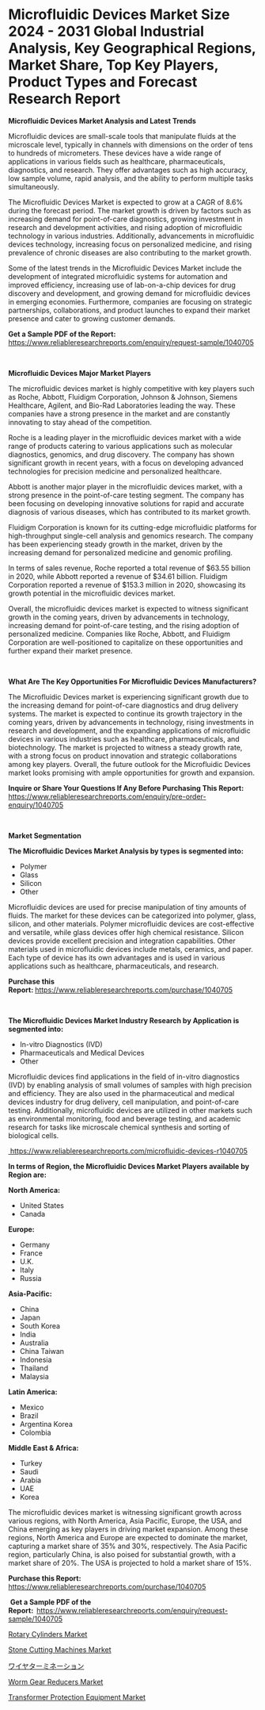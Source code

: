 <p><h1>Microfluidic Devices Market Size 2024 - 2031 Global Industrial Analysis, Key Geographical Regions, Market Share, Top Key Players, Product Types and Forecast Research Report</h1></p><p><strong>Microfluidic Devices Market Analysis and Latest Trends</strong></p>
<p><p>Microfluidic devices are small-scale tools that manipulate fluids at the microscale level, typically in channels with dimensions on the order of tens to hundreds of micrometers. These devices have a wide range of applications in various fields such as healthcare, pharmaceuticals, diagnostics, and research. They offer advantages such as high accuracy, low sample volume, rapid analysis, and the ability to perform multiple tasks simultaneously.</p><p>The Microfluidic Devices Market is expected to grow at a CAGR of 8.6% during the forecast period. The market growth is driven by factors such as increasing demand for point-of-care diagnostics, growing investment in research and development activities, and rising adoption of microfluidic technology in various industries. Additionally, advancements in microfluidic devices technology, increasing focus on personalized medicine, and rising prevalence of chronic diseases are also contributing to the market growth.</p><p>Some of the latest trends in the Microfluidic Devices Market include the development of integrated microfluidic systems for automation and improved efficiency, increasing use of lab-on-a-chip devices for drug discovery and development, and growing demand for microfluidic devices in emerging economies. Furthermore, companies are focusing on strategic partnerships, collaborations, and product launches to expand their market presence and cater to growing customer demands.</p></p>
<p><strong>Get a Sample PDF of the Report:&nbsp;</strong> <a href="https://www.reliableresearchreports.com/enquiry/request-sample/1040705">https://www.reliableresearchreports.com/enquiry/request-sample/1040705</a></p>
<p>&nbsp;</p>
<p><strong>Microfluidic Devices Major Market Players</strong></p>
<p><p>The microfluidic devices market is highly competitive with key players such as Roche, Abbott, Fluidigm Corporation, Johnson & Johnson, Siemens Healthcare, Agilent, and Bio-Rad Laboratories leading the way. These companies have a strong presence in the market and are constantly innovating to stay ahead of the competition.</p><p>Roche is a leading player in the microfluidic devices market with a wide range of products catering to various applications such as molecular diagnostics, genomics, and drug discovery. The company has shown significant growth in recent years, with a focus on developing advanced technologies for precision medicine and personalized healthcare.</p><p>Abbott is another major player in the microfluidic devices market, with a strong presence in the point-of-care testing segment. The company has been focusing on developing innovative solutions for rapid and accurate diagnosis of various diseases, which has contributed to its market growth.</p><p>Fluidigm Corporation is known for its cutting-edge microfluidic platforms for high-throughput single-cell analysis and genomics research. The company has been experiencing steady growth in the market, driven by the increasing demand for personalized medicine and genomic profiling.</p><p>In terms of sales revenue, Roche reported a total revenue of $63.55 billion in 2020, while Abbott reported a revenue of $34.61 billion. Fluidigm Corporation reported a revenue of $153.3 million in 2020, showcasing its growth potential in the microfluidic devices market.</p><p>Overall, the microfluidic devices market is expected to witness significant growth in the coming years, driven by advancements in technology, increasing demand for point-of-care testing, and the rising adoption of personalized medicine. Companies like Roche, Abbott, and Fluidigm Corporation are well-positioned to capitalize on these opportunities and further expand their market presence.</p></p>
<p>&nbsp;</p>
<p><strong>What Are The Key Opportunities For Microfluidic Devices Manufacturers?</strong></p>
<p><p>The Microfluidic Devices market is experiencing significant growth due to the increasing demand for point-of-care diagnostics and drug delivery systems. The market is expected to continue its growth trajectory in the coming years, driven by advancements in technology, rising investments in research and development, and the expanding applications of microfluidic devices in various industries such as healthcare, pharmaceuticals, and biotechnology. The market is projected to witness a steady growth rate, with a strong focus on product innovation and strategic collaborations among key players. Overall, the future outlook for the Microfluidic Devices market looks promising with ample opportunities for growth and expansion.</p></p>
<p><strong>Inquire or Share Your Questions If Any Before Purchasing This Report:</strong> <a href="https://www.reliableresearchreports.com/enquiry/pre-order-enquiry/1040705">https://www.reliableresearchreports.com/enquiry/pre-order-enquiry/1040705</a></p>
<p>&nbsp;</p>
<p><strong>Market Segmentation</strong></p>
<p><strong>The Microfluidic Devices Market Analysis by types is segmented into:</strong></p>
<p><ul><li>Polymer</li><li>Glass</li><li>Silicon</li><li>Other</li></ul></p>
<p><p>Microfluidic devices are used for precise manipulation of tiny amounts of fluids. The market for these devices can be categorized into polymer, glass, silicon, and other materials. Polymer microfluidic devices are cost-effective and versatile, while glass devices offer high chemical resistance. Silicon devices provide excellent precision and integration capabilities. Other materials used in microfluidic devices include metals, ceramics, and paper. Each type of device has its own advantages and is used in various applications such as healthcare, pharmaceuticals, and research.</p></p>
<p><strong>Purchase this Report:&nbsp;</strong><a href="https://www.reliableresearchreports.com/purchase/1040705">https://www.reliableresearchreports.com/purchase/1040705</a></p>
<p>&nbsp;</p>
<p><strong>The Microfluidic Devices Market Industry Research by Application is segmented into:</strong></p>
<p><ul><li>In-vitro Diagnostics (IVD)</li><li>Pharmaceuticals and Medical Devices</li><li>Other</li></ul></p>
<p><p>Microfluidic devices find applications in the field of in-vitro diagnostics (IVD) by enabling analysis of small volumes of samples with high precision and efficiency. They are also used in the pharmaceutical and medical devices industry for drug delivery, cell manipulation, and point-of-care testing. Additionally, microfluidic devices are utilized in other markets such as environmental monitoring, food and beverage testing, and academic research for tasks like microscale chemical synthesis and sorting of biological cells.</p></p>
<p><a href="https://www.reliableresearchreports.com/microfluidic-devices-r1040705">&nbsp;https://www.reliableresearchreports.com/microfluidic-devices-r1040705</a></p>
<p><strong>In terms of Region, the Microfluidic Devices Market Players available by Region are:</strong></p>
<p>
    <p> <strong> North America: </strong>
        <ul>
            <li>United States</li>
            <li>Canada</li>
        </ul>
        </p> 
    <p> <strong> Europe: </strong>
        <ul>
            <li>Germany</li>
            <li>France</li>
            <li>U.K.</li>
            <li>Italy</li>
            <li>Russia</li>
        </ul>
        </p> 
    <p> <strong> Asia-Pacific: </strong>
        <ul>
            <li>China</li>
            <li>Japan</li>
            <li>South Korea</li>
            <li>India</li>
            <li>Australia</li>
            <li>China Taiwan</li>
            <li>Indonesia</li>
            <li>Thailand</li>
            <li>Malaysia</li>
        </ul>
        </p> 
    <p> <strong> Latin America: </strong>
        <ul>
            <li>Mexico</li>
            <li>Brazil</li>
            <li>Argentina Korea</li>
            <li>Colombia</li>
        </ul>
        </p> 
    <p> <strong> Middle East & Africa: </strong>
        <ul>
            <li>Turkey</li>
            <li>Saudi</li>
            <li>Arabia</li>
            <li>UAE</li>
            <li>Korea</li>
        </ul>
    </p>
    </p>
<p><p>The microfluidic devices market is witnessing significant growth across various regions, with North America, Asia Pacific, Europe, the USA, and China emerging as key players in driving market expansion. Among these regions, North America and Europe are expected to dominate the market, capturing a market share of 35% and 30%, respectively. The Asia Pacific region, particularly China, is also poised for substantial growth, with a market share of 20%. The USA is projected to hold a market share of 15%.</p></p>
<p><strong>Purchase this Report: </strong><a href="https://www.reliableresearchreports.com/purchase/1040705">https://www.reliableresearchreports.com/purchase/1040705</a></p>
<p>&nbsp;<strong>Get a Sample PDF of the Report:&nbsp;&nbsp;</strong><a href="https://www.reliableresearchreports.com/enquiry/request-sample/1040705">https://www.reliableresearchreports.com/enquiry/request-sample/1040705</a></p>
<p><strong></strong></p>
<p><p><a href="https://github.com/mdinislamsheik/Market-Research-Report-List-1/blob/main/rotary-cylinders-market.md">Rotary Cylinders Market</a></p><p><a href="https://github.com/prosalinda88/Market-Research-Report-List-5/blob/main/stone-cutting-machines-market.md">Stone Cutting Machines Market</a></p><p><a href="https://medium.com/@dm15982023/%E3%83%AF%E3%82%A4%E3%83%A4%E3%83%BC%E3%82%BF%E3%83%BC%E3%83%9F%E3%83%8D%E3%83%BC%E3%82%B7%E3%83%A7%E3%83%B3%E5%B8%82%E5%A0%B4%E3%81%AE%E5%8B%95%E5%90%91%E3%81%A8%E6%88%90%E9%95%B7%E8%A6%81%E5%9B%A0%E3%82%92%E5%88%86%E6%9E%90%E3%81%97-2024%E5%B9%B4%E3%81%8B%E3%82%892031%E5%B9%B4%E3%81%BE%E3%81%A7%E3%81%AE%E6%9C%9F%E9%96%93%E3%81%AB%E4%BA%88%E6%B8%AC%E3%81%95%E3%82%8C%E3%81%A6%E3%81%84%E3%81%BE%E3%81%99-8c988e68c39d">ワイヤターミネーション</a></p><p><a href="https://github.com/NorbertYates/Market-Research-Report-List-6/blob/main/worm-gear-reducers-market.md">Worm Gear Reducers Market</a></p><p><a href="https://github.com/hzxpgedq27/Market-Research-Report-List-1/blob/main/transformer-protection-equipment-market.md">Transformer Protection Equipment Market</a></p></p>